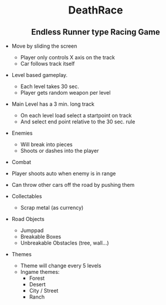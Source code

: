 <h1 align = "center" > DeathRace</h1> 
<h2 align = "center" > Endless Runner type Racing Game</h2> 

- Move by sliding the screen
  - Player only controls X axis on the track
  - Car follows track itself

- Level based gameplay.
  - Each level takes 30 sec.
  - Player gets random weapon per level

- Main Level has a 3 min. long track
  - On each level load select a startpoint on track
  - And select end point relative to the 30 sec. rule

- Enemies 
  - Will break into pieces
  - Shoots or dashes into the player

-  Combat
  - Player shoots auto when enemy is in range
  - Can throw other cars off the road by pushing them

- Collectables
  - Scrap metal (as currency)

- Road Objects
  - Jumppad
  - Breakable Boxes
  - Unbreakable Obstacles (tree, wall...)

- Themes
  - Theme will change every 5 levels
  - Ingame themes:
    - Forest
    - Desert
    - City / Street
    - Ranch